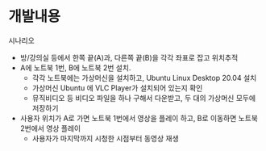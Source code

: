 # 개발내용

시나리오
  - 방/강의실 등에서 한쪽 끝(A)과, 다른쪽 끝(B)을 각각 좌표로 잡고 위치추적
  - A에 노트북 1번, B에 노트북 2번 설치. 
    - 각각 노트북에는 가상머신을 설치하고, Ubuntu Linux Desktop 20.04 설치
    - 가상머신 Ubuntu 에 VLC Player가 설치되어 있는지 확인
    - 뮤직비디오 등 비디오 파일을 하나 구해서 다운받고, 두 대의 가상머신 모두에 저장하기
  - 사용자 위치가 A로 가면 노트북 1번에서 영상을 플레이 하고, B로 이동하면 노트북 2번에서 영상 플레이
    - 사용자가 마지막까지 시청한 시점부터 동영상 재생